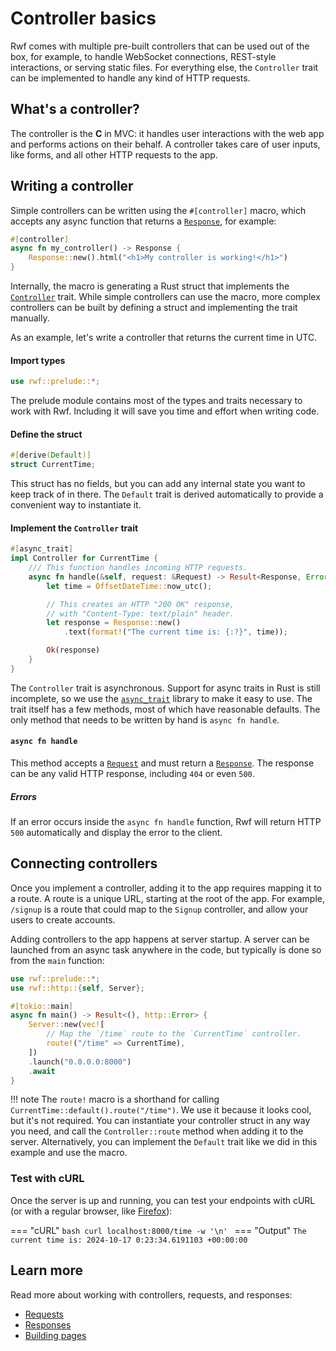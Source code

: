 # Controller basics

Rwf comes with multiple pre-built controllers that can be used out of the box, for example, to handle WebSocket connections, REST-style interactions, or serving static files. For everything else, the `Controller` trait can be implemented to handle any kind of HTTP requests.

## What's a controller?

The controller is the **C** in MVC: it handles user interactions with the web app and performs actions on their behalf. A controller takes care of user inputs, like forms, and all other HTTP requests to the app.

## Writing a controller

Simple controllers can be written using the `#[controller]` macro, which accepts any async function that returns a [`Response`](response.md), for example:

```rust
#[controller]
async fn my_controller() -> Response {
    Response::new().html("<h1>My controller is working!</h1>")
}
```

Internally, the macro is generating a Rust struct that implements the [`Controller`](https://docs.rs/rwf/latest/rwf/controller/trait.Controller.html) trait. While simple controllers can use the macro, more complex controllers can be built by defining a struct and implementing the trait manually.

As an example, let's write a controller that returns the current time in UTC.

#### Import types

```rust
use rwf::prelude::*;
```

The prelude module contains most of the types and traits necessary to work with Rwf. Including it will save you time and effort when writing code.

#### Define the struct

```rust
#[derive(Default)]
struct CurrentTime;
```

This struct has no fields, but you can add any internal state you want to keep track of in there. The `Default` trait is derived automatically to provide a convenient way to instantiate it.

#### Implement the `Controller` trait

```rust
#[async_trait]
impl Controller for CurrentTime {
    /// This function handles incoming HTTP requests.
    async fn handle(&self, request: &Request) -> Result<Response, Error> {
        let time = OffsetDateTime::now_utc();

        // This creates an HTTP "200 OK" response,
        // with "Content-Type: text/plain" header.
        let response = Response::new()
            .text(format!("The current time is: {:?}", time));

        Ok(response)
    }
}
```

The `Controller` trait is asynchronous. Support for async traits in Rust is still incomplete, so we use the [`async_trait`](https://docs.rs/async_trait) library to make it easy to use. The trait itself has a few methods, most of which have reasonable defaults. The only method that needs to be written by hand is `async fn handle`.

#### `async fn handle`

This method accepts a [`Request`](request.md) and must return a [`Response`](response.md). The response can be any valid HTTP response, including `404` or even `500`.

##### Errors

If an error occurs inside the `async fn handle` function, Rwf will return HTTP `500` automatically and display the error to the client.


## Connecting controllers

Once you implement a controller, adding it to the app requires mapping it to a route. A route is a unique URL, starting at the root of the app. For example, `/signup` is a route that could map to the `Signup` controller, and allow your users to create accounts.

Adding controllers to the app happens at server startup. A server can be launched from an async task anywhere in the code, but typically is done so from the `main` function:

```rust
use rwf::prelude::*;
use rwf::http::{self, Server};

#[tokio::main]
async fn main() -> Result<(), http::Error> {
    Server::new(vec![
        // Map the `/time` route to the `CurrentTime` controller.
        route!("/time" => CurrentTime),
    ])
    .launch("0.0.0.0:8000")
    .await
}
```

!!! note
    The `route!` macro is a shorthand for calling `CurrentTime::default().route("/time")`. We use it because it looks cool, but it's not required.
    You can instantiate your controller struct in any way you need, and call the `Controller::route` method when adding it to the server. Alternatively, you can implement the `Default` trait like we did in this example and use the macro.

### Test with cURL

Once the server is up and running, you can test your endpoints with cURL (or with a regular browser, like [Firefox](https://firefox.com)):

=== "cURL"
    ```bash
    curl localhost:8000/time -w '\n'
    ```
=== "Output"
    ```
    The current time is: 2024-10-17 0:23:34.6191103 +00:00:00
    ```

## Learn more

Read more about working with controllers, requests, and responses:

- [Requests](request.md)
- [Responses](response.md)
- [Building pages](pages.md)
